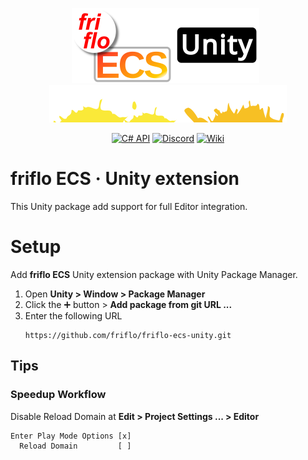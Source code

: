 <div align="center">

  [![friflo ECS Unity](Documentation~/images/friflo-ECS-Unity.svg)](https://github.com/friflo/friflo-ecs-unity)   ![splash](Documentation~/images/paint-splatter.svg)

</div>

<div align="center">

[![C# API](https://img.shields.io/badge/C%23%20API-22aaaa?logo=github&logoColor=white)](https://github.com/friflo/Friflo.Engine-docs)
[![Discord](https://img.shields.io/badge/Discord-5865F2?logo=discord&logoColor=white)](https://discord.gg/nFfrhgQkb8)
[![Wiki](https://img.shields.io/badge/Wiki-A200FF?logo=gitbook&logoColor=white)](https://friflo.gitbook.io/friflo.engine.ecs)

</div>

# friflo ECS · Unity extension

This Unity package add support for full Editor integration.


# Setup

Add **friflo ECS** Unity extension package with Unity Package Manager.

1. Open **Unity > Window > Package Manager**
2. Click the ➕ button > **Add package from git URL ...**
3. Enter the following URL
   ```
   https://github.com/friflo/friflo-ecs-unity.git
   ```



## Tips

### Speedup Workflow

Disable Reload Domain at **Edit > Project Settings ... > Editor**
```
Enter Play Mode Options [x]
  Reload Domain         [ ]
```
